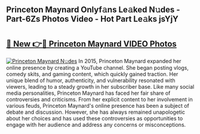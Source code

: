 ## Princeton Maynard Onlyf𝚊ns Le𝚊ked N𝚞des - Part-6Zs Photos Video - Hot Part Le𝚊ks jsYjY

# <h2><a href="http://ab30661.deff.icu/?id=Princeton+Maynard">🔗 New 👉🔴 Princeton Maynard VIDEO Photos</a></h2>

[![Princeton Maynard N𝚞des](https://i.imgur.com/rIISA9y.gif)](http://ab30661.deff.icu/?id=Princeton+Maynard)
In 2015, Princeton Maynard expanded her online presence by creating a YouTube channel. She began posting vlogs, comedy skits, and gaming content, which quickly gained traction. Her unique blend of humor, authenticity, and vulnerability resonated with viewers, leading to a steady growth in her subscriber base. Like many social media personalities, Princeton Maynard has faced her fair share of controversies and criticisms. From her explicit content to her involvement in various feuds, Princeton Maynard's online presence has been a subject of debate and discussion. However, she has always remained unapologetic about her choices and has used these controversies as opportunities to engage with her audience and address any concerns or misconceptions.
